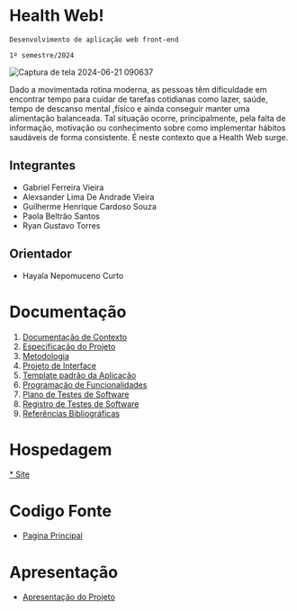 # Health Web!


`Desenvolvimento de aplicação web front-end`

`1º semestre/2024`

![Captura de tela 2024-06-21 090637](https://github.com/ICEI-PUC-Minas-PMV-ADS/pmv-ads-2024-1-e1-proj-web-t14-health-web/assets/167947707/2b41d7fa-5cda-43f5-8d09-2544ee3c1bd1)



Dado a movimentada rotina moderna, as pessoas têm dificuldade em encontrar tempo para cuidar de tarefas cotidianas como lazer, saúde, tempo de descanso mental ,físico e ainda conseguir manter uma alimentação balanceada.  Tal situação ocorre, principalmente, pela falta de informação, motivação ou conhecimento sobre como implementar hábitos saudáveis de forma consistente. É neste contexto que a Health Web surge. 

## Integrantes

* Gabriel Ferreira Vieira
* Alexsander Lima De Andrade Vieira 
* Guilherme Henrique Cardoso Souza  
* Paola Beltrão Santos  
* Ryan Gustavo Torres 

## Orientador

* Hayala Nepomuceno Curto

# Documentação

<ol>
<li><a href="documentos/01-Documentação de Contexto.md"> Documentação de Contexto</a></li>
<li><a href="documentos/02-Especificação do Projeto.md"> Especificação do Projeto</a></li>
<li><a href="documentos/03-Metodologia.md"> Metodologia</a></li>
<li><a href="documentos/04-Projeto de Interface.md"> Projeto de Interface</a></li>
<li><a href="documentos/05-Template padrão da Aplicação.md"> Template padrão da Aplicação</a></li>
<li><a href="documentos/06-Programação de Funcionalidades.md"> Programação de Funcionalidades</a></li>
<li><a href="documentos/07-Plano de Testes de Software.md"> Plano de Testes de Software</a></li>
<li><a href="documentos/08-Registro de Testes de Software.md"> Registro de Testes de Software</a></li>
<li><a href="documentos/09-Referências.md"> Referências Bibliográficas</a></li>
</ol>

# Hospedagem

[* Site](https://icei-puc-minas-pmv-ads.github.io/pmv-ads-2024-1-e1-proj-web-t14-health-web/codigo-fonte/index.html)

# Codigo Fonte

* <a href="Definitivo/healthweb/pagina principal/Index/Index.html">Pagina Principal</a>

# Apresentação

* <a href="apresentacao/README.md">Apresentação do Projeto</a>
